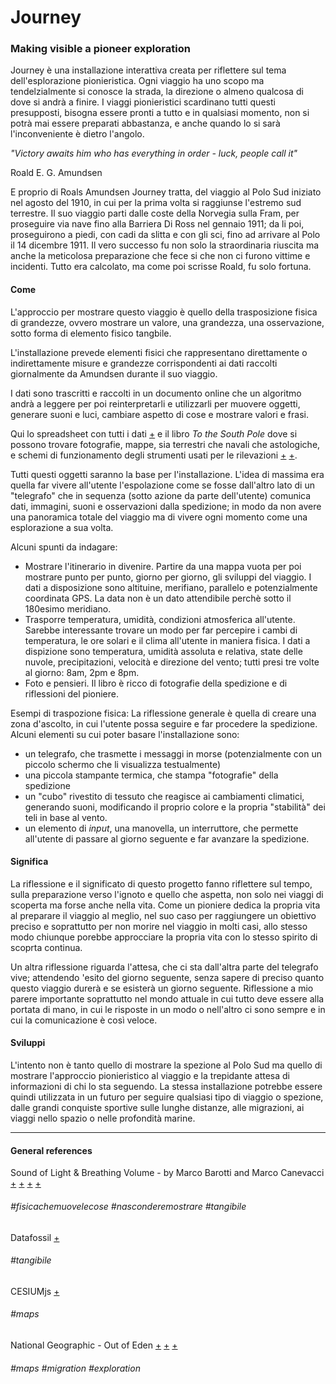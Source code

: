 # Journey
### Making visible a pioneer exploration

Journey è una installazione interattiva creata per riflettere sul tema dell'esplorazione pionieristica. Ogni viaggio ha uno scopo ma tendelzialmente si conosce la strada, la direzione o almeno qualcosa di dove si andrà a finire. I viaggi pionieristici scardinano tutti questi presupposti, bisogna essere pronti a tutto e in qualsiasi momento, non si potrà mai essere preparati abbastanza, e anche quando lo si sarà l'inconveniente è dietro l'angolo.

*"Victory awaits him who has everything in order - luck, people call it"*

Roald E. G. Amundsen

E proprio di Roals Amundsen Journey tratta, del viaggio al Polo Sud iniziato nel agosto del 1910, in cui per la prima volta si raggiunse l'estremo sud terrestre.
Il suo viaggio parti dalle coste della Norvegia sulla Fram, per proseguire via nave fino alla Barriera Di Ross nel gennaio 1911; da li poi, proseguirono a piedi, con cadi da slitta e con gli sci, fino ad arrivare al Polo il 14 dicembre 1911.
Il vero successo fu non solo la straordinaria riuscita ma anche la meticolosa preparazione che fece si che non ci furono vittime e incidenti. Tutto era calcolato, ma come poi scrisse Roald, fu solo fortuna.

#### Come

L'approccio per mostrare questo viaggio è quello della trasposizione fisica di grandezze, ovvero mostrare un valore, una grandezza, una osservazione, sotto forma di elemento fisico tangbile.

L'installazione prevede elementi fisici che rappresentano direttamente o indirettamente misure e grandezze corrispondenti ai dati raccolti giornalmente da Amundsen durante il suo viaggio.

I dati sono trascritti e raccolti in un documento online che un algoritmo andrà a leggere per poi reinterpretarli e utilizzarli per muovere oggetti, generare suoni e luci, cambiare aspetto di cose e mostrare valori e frasi.

Qui lo spreadsheet con tutti i dati [+](https://docs.google.com/spreadsheets/d/1ANHdO0Fx0J3G1agS3I5Wg1nly-AyvrJ3mE8oZBDyf6c/edit#gid=1143805117) e il libro *To the South Pole* dove si possono trovare fotografie, mappe, sia terrestri che navali che astologiche, e schemi di funzionamento degli strumenti usati per le rilevazioni [+](http://www.gutenberg.org/ebooks/3414) [+](http://www.gutenberg.org/ebooks/3415).

Tutti questi oggetti saranno la base per l'installazione.
L'idea di massima era quella far vivere all'utente l'espolazione come se fosse dall'altro lato di un "telegrafo" che in sequenza (sotto azione da parte dell'utente) comunica dati, immagini, suoni e osservazioni dalla spedizione; in modo da non avere una panoramica totale del viaggio ma di vivere ogni momento come una esplorazione a sua volta.

Alcuni spunti da indagare:

- Mostrare l'itinerario in divenire. Partire da una mappa vuota per poi mostrare punto per punto, giorno per giorno, gli sviluppi del viaggio. I dati a disposizione sono altituine, merifiano, parallelo e potenzialmente coordinata GPS. La data non è un dato attendibile perchè sotto il 180esimo meridiano.
- Trasporre temperatura, umidità, condizioni atmosferica all'utente. Sarebbe interessante trovare un modo per far percepire i cambi di temperatura, le ore solari e il clima all'utente in maniera fisica. I dati a dispizione sono temperatura, umidità assoluta e relativa, state delle nuvole, precipitazioni, velocità e direzione del vento; tutti presi tre volte al giorno: 8am, 2pm e 8pm.
- Foto e pensieri. Il libro è ricco di fotografie della spedizione e di riflessioni del pioniere.

Esempi di traspozione fisica:
La riflessione generale è quella di creare una zona d'ascolto, in cui l'utente possa seguire e far procedere la spedizione.
Alcuni elementi su cui poter basare l'installazione sono:
- un telegrafo, che trasmette i messaggi in morse (potenzialmente con un piccolo schermo che li visualizza testualmente)
- una piccola stampante termica, che stampa "fotografie" della spedizione
- un "cubo" rivestito di tessuto che reagisce ai cambiamenti climatici, generando suoni, modificando il proprio colore e la propria "stabilità" dei teli in base al vento.
- un elemento di *input*, una manovella, un interruttore, che permette all'utente di passare al giorno seguente e far avanzare la spedizione.

#### Significa

La riflessione e il significato di questo progetto fanno riflettere sul tempo, sulla preparazione verso l'ignoto e quello che aspetta, non solo nei viaggi di scoperta ma forse anche nella vita.
Come un pioniere dedica la propria vita al preparare il viaggio al meglio, nel suo caso per raggiungere un obiettivo preciso e soprattutto per non morire nel viaggio in molti casi, allo stesso modo chiunque porebbe approcciare la propria vita con lo stesso spirito di scoprta continua.

Un altra riflessione riguarda l'attesa, che ci sta dall'altra parte del telegrafo vive; attendendo 'esito del giorno seguente, senza sapere di preciso quanto questo viaggio durerà e se esisterà un giorno seguente. Riflessione a mio parere importante soprattutto nel mondo attuale in cui tutto deve essere alla portata di mano, in cui le risposte in un modo o nell'altro ci sono sempre e in cui la comunicazione è così veloce.

#### Sviluppi

L'intento non è tanto quello di mostrare la spezione al Polo Sud ma quello di mostrare l'approccio pionieristico al viaggio e la trepidante attesa di informazioni di chi lo sta seguendo.
La stessa installazione potrebbe essere quindi utilizzata in un futuro per seguire qualsiasi tipo di viaggio o spezione, dalle grandi conquiste sportive sulle lunghe distanze, alle migrazioni, ai viaggi nello spazio o nelle profondità marine.

***

#### General references

Sound of Light & Breathing Volume - by Marco Barotti and Marco Canevacci
[+](http://www.everydaylistening.com/articles/2015/1/28/sound-of-light.html)
[+](http://www.everydaylistening.com/articles/2015/10/28/breathing-volume.html)
[+](https://vimeo.com/142776337)
[+](https://vimeo.com/110137909)
###### #fisicachemuovelecose #nasconderemostrare #tangibile


Datafossil
[+](https://datafossil.xyz/)
###### #tangibile

CESIUMjs
[+](https://cesiumjs.org/)
###### #maps

National Geographic - Out of Eden
[+](https://www.nationalgeographic.org/projects/out-of-eden-walk/#section-5)
[+](http://worldmap.harvard.edu/maps/completed_route)
[+](https://gis.harvard.edu/services/project-consultation/project-resume/mapping-out-eden-walk-project)
###### #maps #migration #exploration

